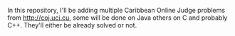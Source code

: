 In this repository, I'll be adding multiple Caribbean Online Judge problems from http://coj.uci.cu, some will be done on Java others on C
and probably C++.
They'll either be already solved or not.
